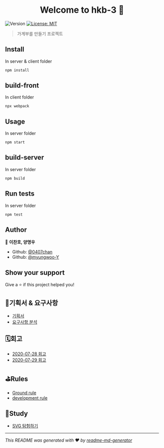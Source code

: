 <h1 align="center">Welcome to hkb-3 👋</h1>
<p>
  <img alt="Version" src="https://img.shields.io/badge/version-1.0.0-blue.svg?cacheSeconds=2592000" />
  <a href="#" target="_blank">
    <img alt="License: MIT" src="https://img.shields.io/badge/License-MIT-yellow.svg" />
  </a>
</p>

> 가계부를 만들기 프로젝트 

## Install

In server & client folder
```sh
npm install
```

## build-front

In client folder
```sh
npx webpack
```

## Usage

In server folder
```sh
npm start
```

## build-server

In server folder
```sh
npm build
```

## Run tests

In server folder
```sh
npm test
```

## Author

👤 **이찬호, 양명우**

* Github: [@0407chan](https://github.com/0407chan)
* Github: [@myungwoo-Y](https://github.com/myungwoo-Y)


## Show your support

Give a ⭐️ if this project helped you!


## 👊기획서 & 요구사항
* [기획서](https://docs.google.com/presentation/d/17QLlxQxgFxyvvV6uh8_7sD3SeXIu5bN986nm94uycX8/edit#slide=id.g8a59a31ce3_0_20)
* [요구사항 분석](https://www.notion.so/3-af13bb4a37d2438bb6b6cb2b757887e9)

## 🗓회고
* [2020-07-28 회고](https://github.com/woowa-techcamp-2020/hkb-3/wiki/2020-07-28-2%EC%9D%BC%EC%B0%A8-%ED%9A%8C%EA%B3%A0)
* [2020-07-29 회고](https://github.com/woowa-techcamp-2020/hkb-3/wiki/2020-07-29-3%EC%9D%BC%EC%B0%A8-%ED%9A%8C%EA%B3%A0)



## ⛳️Rules
* [Ground rule](https://github.com/woowa-techcamp-2020/hkb-3/wiki/Ground-rule)
* [development rule](https://github.com/woowa-techcamp-2020/hkb-3/wiki/Development-rule)


## 📑Study

* [SVG 탐험하기](https://github.com/woowa-techcamp-2020/hkb-3/wiki/SVG-%ED%83%90%ED%97%98%ED%95%98%EA%B8%B0)





***
_This README was generated with ❤️ by [readme-md-generator](https://github.com/kefranabg/readme-md-generator)_
